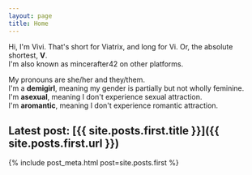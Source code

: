 ```yaml
---
layout: page
title: Home
---
```

Hi, I'm Vivi. That's short for Viatrix, and long for Vi. Or, the absolute shortest, **V**.  
I'm also known as mincerafter42 on other platforms.

My pronouns are she/her and they/them.  
I'm a **demigirl**, meaning my gender is partially but not wholly feminine.  
I'm **asexual**, meaning I don't experience sexual attraction.  
I'm **aromantic**, meaning I don't experience romantic attraction.

## Latest post: [{{ site.posts.first.title }}]({{ site.posts.first.url }})
{% include post_meta.html post=site.posts.first %}
